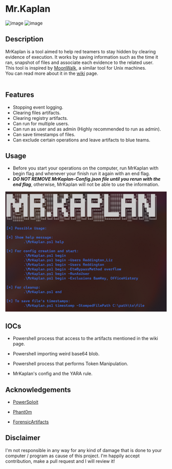 # Mr.Kaplan

![image](https://img.shields.io/badge/powershell-5391FE?style=for-the-badge&logo=powershell&logoColor=white) ![image](https://img.shields.io/badge/Windows-0078D6?style=for-the-badge&logo=windows&logoColor=white)<br />

## Description

MrKaplan is a tool aimed to help red teamers to stay hidden by clearing evidence of execution. It works by saving information such as the time it ran, snapshot of files and associate each evidence to the related user.<br />
This tool is inspired by [MoonWalk](https://github.com/mufeedvh/moonwalk), a similar tool for Unix machines.<br />
You can read more about it in the [wiki](https://github.com/idov31/MrKaplan/wiki) page.<br /><br />

## Features

- Stopping event logging.
- Clearing files artifacts.
- Clearing registry artifacts.
- Can run for multiple users.
- Can run as user and as admin (Highly recommended to run as admin).
- Can save timestamps of files.
- Can exclude certain operations and leave artifacts to blue teams.

## Usage

- Before you start your operations on the computer, run MrKaplan with begin flag and whenever your finish run it again with an end flag.
- ***DO NOT REMOVE MrKaplan-Config.json file until you rerun with the end flag***, otherwise, MrKaplan will not be able to use the information.
<img src="Pictures/usage.png" />

## IOCs

- Powershell process that access to the artifacts mentioned in the wiki page.

- Powershell importing weird base64 blob.

- Powershell process that performs Token Manipulation.

- MrKaplan's config and the YARA rule.

## Acknowledgements

- [PowerSploit](https://github.com/PowerShellMafia/PowerSploit)

- [Phant0m](https://github.com/hlldz/Phant0m)

- [ForensicArtifacts](https://github.com/ForensicArtifacts/artifacts/blob/main/data/windows.yaml)

## Disclaimer

I'm not responsible in any way for any kind of damage that is done to your computer / program as cause of this project. I'm happily accept contribution, make a pull request and I will review it!
